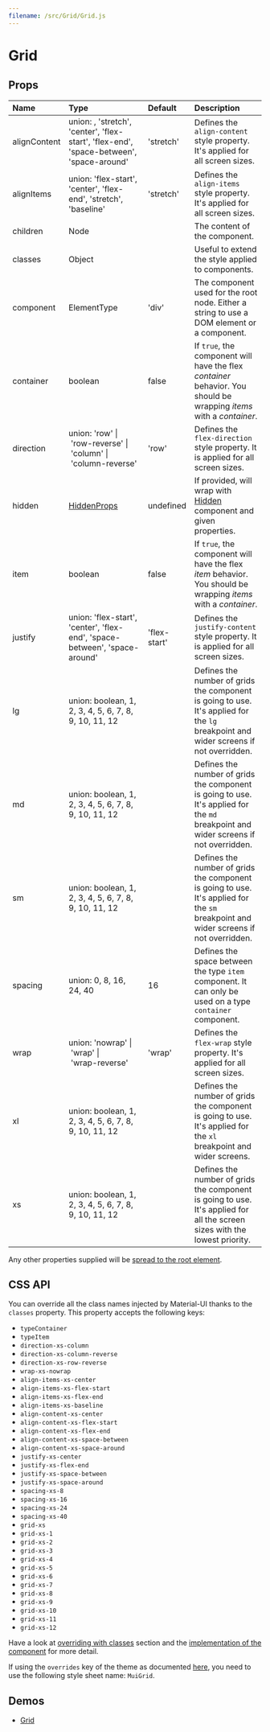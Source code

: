 ```yaml
---
filename: /src/Grid/Grid.js
---
```


<!--- This documentation is automatically generated, do not try to edit it. -->

# Grid



## Props

| Name | Type | Default | Description |
|:-----|:-----|:--------|:------------|
| alignContent | union:&nbsp;, 'stretch', 'center', 'flex-start', 'flex-end', 'space-between', 'space-around'<br> | 'stretch' | Defines the `align-content` style property. It's applied for all screen sizes. |
| alignItems | union:&nbsp;'flex-start', 'center', 'flex-end', 'stretch', 'baseline'<br> | 'stretch' | Defines the `align-items` style property. It's applied for all screen sizes. |
| children | Node |  | The content of the component. |
| classes | Object |  | Useful to extend the style applied to components. |
| component | ElementType | 'div' | The component used for the root node. Either a string to use a DOM element or a component. |
| container | boolean | false | If `true`, the component will have the flex *container* behavior. You should be wrapping *items* with a *container*. |
| direction | union:&nbsp;'row'&nbsp;&#124;<br>&nbsp;'row-reverse'&nbsp;&#124;<br>&nbsp;'column'&nbsp;&#124;<br>&nbsp;'column-reverse'<br> | 'row' | Defines the `flex-direction` style property. It is applied for all screen sizes. |
| hidden | [HiddenProps](/layout/hidden) | undefined | If provided, will wrap with [Hidden](/api/hidden) component and given properties. |
| item | boolean | false | If `true`, the component will have the flex *item* behavior. You should be wrapping *items* with a *container*. |
| justify | union:&nbsp;'flex-start', 'center', 'flex-end', 'space-between', 'space-around'<br> | 'flex-start' | Defines the `justify-content` style property. It is applied for all screen sizes. |
| lg | union:&nbsp;boolean, 1, 2, 3, 4, 5, 6, 7, 8, 9, 10, 11, 12<br> |  | Defines the number of grids the component is going to use. It's applied for the `lg` breakpoint and wider screens if not overridden. |
| md | union:&nbsp;boolean, 1, 2, 3, 4, 5, 6, 7, 8, 9, 10, 11, 12<br> |  | Defines the number of grids the component is going to use. It's applied for the `md` breakpoint and wider screens if not overridden. |
| sm | union:&nbsp;boolean, 1, 2, 3, 4, 5, 6, 7, 8, 9, 10, 11, 12<br> |  | Defines the number of grids the component is going to use. It's applied for the `sm` breakpoint and wider screens if not overridden. |
| spacing | union:&nbsp;0, 8, 16, 24, 40<br> | 16 | Defines the space between the type `item` component. It can only be used on a type `container` component. |
| wrap | union:&nbsp;'nowrap'&nbsp;&#124;<br>&nbsp;'wrap'&nbsp;&#124;<br>&nbsp;'wrap-reverse'<br> | 'wrap' | Defines the `flex-wrap` style property. It's applied for all screen sizes. |
| xl | union:&nbsp;boolean, 1, 2, 3, 4, 5, 6, 7, 8, 9, 10, 11, 12<br> |  | Defines the number of grids the component is going to use. It's applied for the `xl` breakpoint and wider screens. |
| xs | union:&nbsp;boolean, 1, 2, 3, 4, 5, 6, 7, 8, 9, 10, 11, 12<br> |  | Defines the number of grids the component is going to use. It's applied for all the screen sizes with the lowest priority. |

Any other properties supplied will be [spread to the root element](/customization/api#spread).

## CSS API

You can override all the class names injected by Material-UI thanks to the `classes` property.
This property accepts the following keys:
- `typeContainer`
- `typeItem`
- `direction-xs-column`
- `direction-xs-column-reverse`
- `direction-xs-row-reverse`
- `wrap-xs-nowrap`
- `align-items-xs-center`
- `align-items-xs-flex-start`
- `align-items-xs-flex-end`
- `align-items-xs-baseline`
- `align-content-xs-center`
- `align-content-xs-flex-start`
- `align-content-xs-flex-end`
- `align-content-xs-space-between`
- `align-content-xs-space-around`
- `justify-xs-center`
- `justify-xs-flex-end`
- `justify-xs-space-between`
- `justify-xs-space-around`
- `spacing-xs-8`
- `spacing-xs-16`
- `spacing-xs-24`
- `spacing-xs-40`
- `grid-xs`
- `grid-xs-1`
- `grid-xs-2`
- `grid-xs-3`
- `grid-xs-4`
- `grid-xs-5`
- `grid-xs-6`
- `grid-xs-7`
- `grid-xs-8`
- `grid-xs-9`
- `grid-xs-10`
- `grid-xs-11`
- `grid-xs-12`

Have a look at [overriding with classes](/customization/overrides#overriding-with-classes) section
and the [implementation of the component](https://github.com/callemall/material-ui/tree/v1-beta/src/Grid/Grid.js)
for more detail.

If using the `overrides` key of the theme as documented
[here](/customization/themes#customizing-all-instances-of-a-component-type),
you need to use the following style sheet name: `MuiGrid`.

## Demos

- [Grid](/layout/grid)

